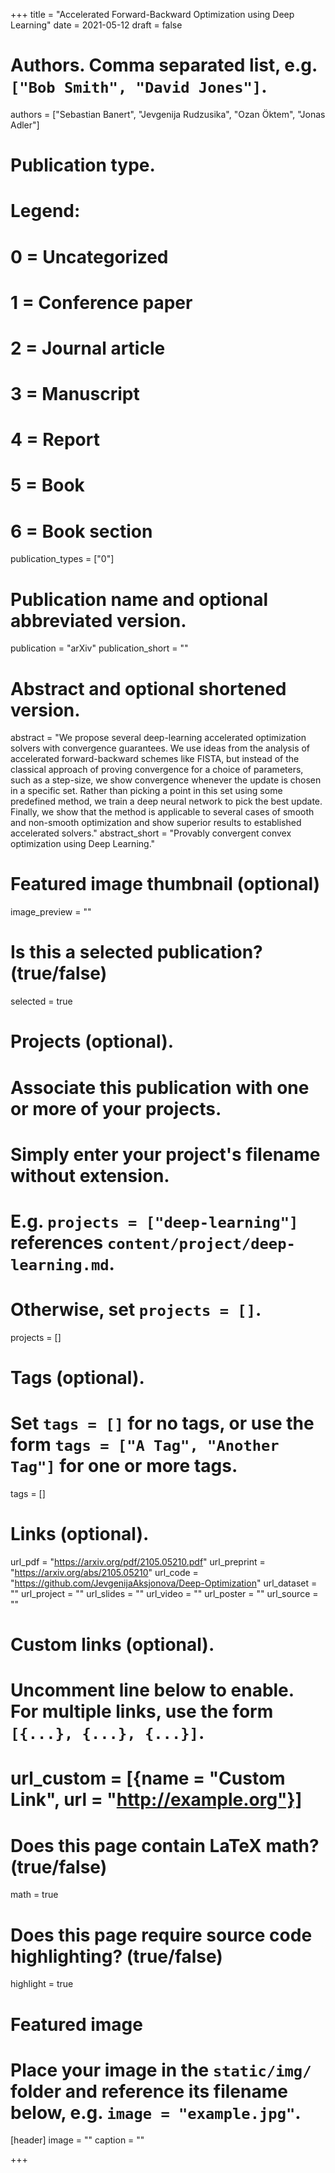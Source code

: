 +++
title = "Accelerated Forward-Backward Optimization using Deep Learning"
date = 2021-05-12
draft = false

# Authors. Comma separated list, e.g. `["Bob Smith", "David Jones"]`.
authors = ["Sebastian Banert", "Jevgenija Rudzusika", "Ozan Öktem", "Jonas Adler"]

# Publication type.
# Legend:
# 0 = Uncategorized
# 1 = Conference paper
# 2 = Journal article
# 3 = Manuscript
# 4 = Report
# 5 = Book
# 6 = Book section
publication_types = ["0"]

# Publication name and optional abbreviated version.
publication = "arXiv"
publication_short = ""

# Abstract and optional shortened version.
abstract = "We propose several deep-learning accelerated optimization solvers with convergence guarantees. We use ideas from the analysis of accelerated forward-backward schemes like FISTA, but instead of the classical approach of proving convergence for a choice of parameters, such as a step-size, we show convergence whenever the update is chosen in a specific set. Rather than picking a point in this set using some predefined method, we train a deep neural network to pick the best update. Finally, we show that the method is applicable to several cases of smooth and non-smooth optimization and show superior results to established accelerated solvers."
abstract_short = "Provably convergent convex optimization using Deep Learning."

# Featured image thumbnail (optional)
image_preview = ""

# Is this a selected publication? (true/false)
selected = true

# Projects (optional).
#   Associate this publication with one or more of your projects.
#   Simply enter your project's filename without extension.
#   E.g. `projects = ["deep-learning"]` references `content/project/deep-learning.md`.
#   Otherwise, set `projects = []`.
projects = []

# Tags (optional).
#   Set `tags = []` for no tags, or use the form `tags = ["A Tag", "Another Tag"]` for one or more tags.
tags = []

# Links (optional).
url_pdf = "https://arxiv.org/pdf/2105.05210.pdf"
url_preprint = "https://arxiv.org/abs/2105.05210"
url_code = "https://github.com/JevgenijaAksjonova/Deep-Optimization"
url_dataset = ""
url_project = ""
url_slides = ""
url_video = ""
url_poster = ""
url_source = ""

# Custom links (optional).
#   Uncomment line below to enable. For multiple links, use the form `[{...}, {...}, {...}]`.
# url_custom = [{name = "Custom Link", url = "http://example.org"}]

# Does this page contain LaTeX math? (true/false)
math = true

# Does this page require source code highlighting? (true/false)
highlight = true

# Featured image
# Place your image in the `static/img/` folder and reference its filename below, e.g. `image = "example.jpg"`.
[header]
image = ""
caption = ""

+++

